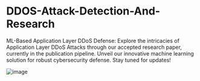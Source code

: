 # DDOS-Attack-Detection-And-Research
ML-Based Application Layer DDoS Defense:  Explore the intricacies of Application Layer DDoS Attacks through our accepted research paper, currently in the publication pipeline. Unveil our innovative machine learning solution for robust cybersecurity defense. Stay tuned for updates!

![image](https://bit.ly/DDoS_Attack_ML)
